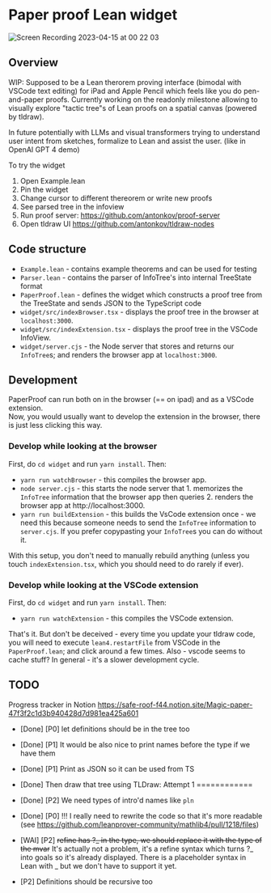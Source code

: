 # Paper proof Lean widget

![Screen Recording 2023-04-15 at 00 22 03](https://user-images.githubusercontent.com/2538570/232170163-3ef1def1-932d-4f4e-ad0e-ffaaffead01a.gif)

## Overview

WIP: Supposed to be a Lean therorem proving interface (bimodal with VSCode text editing) for iPad and Apple Pencil which feels like you do pen-and-paper proofs.
Currently working on the readonly milestone allowing to visually explore "tactic tree"s of Lean proofs on a spatial canvas (powered by tldraw).

In future potentially with LLMs and visual transformers trying to understand user intent from sketches, formalize to Lean and assist the user. (like in OpenAI GPT 4 demo)

To try the widget

1. Open Example.lean
2. Pin the widget
3. Change cursor to different thereorem or write new proofs
4. See parsed tree in the infoview
5. Run proof server: https://github.com/antonkov/proof-server
6. Open tldraw UI https://github.com/antonkov/tldraw-nodes

## Code structure

- `Example.lean` - contains example theorems and can be used for testing
- `Parser.lean` - contains the parser of InfoTree's into internal TreeState format
- `PaperProof.lean` - defines the widget which constructs a proof tree from the TreeState and sends JSON to the TypeScript code
- `widget/src/indexBrowser.tsx` - displays the proof tree in the browser at `localhost:3000`.
- `widget/src/indexExtension.tsx` - displays the proof tree in the VSCode InfoView.
- `widget/server.cjs` - the Node server that stores and returns our `InfoTree`s; and renders the browser app at `localhost:3000`.

## Development

PaperProof can run both on in the browser (== on ipad) and as a VSCode extension.  
Now, you would usually want to develop the extension in the browser, there is just less clicking this way.

### Develop while looking at the browser

First, do `cd widget` and run `yarn install`. Then:

- `yarn run watchBrowser` - this compiles the browser app.
- `node server.cjs` - this starts the node server that 1. memorizes the `InfoTree` information that the browser app then queries 2. renders the browser app at http://localhost:3000.
- `yarn run buildExtension` - this builds the VsCode extension once - we need this because someone needs to send the `InfoTree` information to `server.cjs`. If you prefer copypasting your `InfoTree`s you can do without it.

With this setup, you don't need to manually rebuild anything (unless you touch `indexExtension.tsx`, which you should need to do rarely if ever).

### Develop while looking at the VSCode extension

First, do `cd widget` and run `yarn install`. Then:

- `yarn run watchExtension` - this compiles the VSCode extension.

That's it. But don't be deceived - every time you update your tldraw code, you will need to execute `lean4.restartFile` from VSCode in the `PaperProof.lean`; and click around a few times. Also - vscode seems to cache stuff? In general - it's a slower development cycle.

## TODO

Progress tracker in Notion https://safe-roof-f44.notion.site/Magic-paper-47f3f2c1d3b940428d7d981ea425a601

- [Done] [P0] let definitions should be in the tree too
- [Done] [P1] It would be also nice to print names before the type if we have them
- [Done] [P1] Print as JSON so it can be used from TS
- [Done] Then draw that tree using TLDraw: Attempt 1 ============
- [Done] [P2] We need types of intro'd names like `pln`
- [Done] [P0] !!! I really need to rewrite the code so that it's more readable (see https://github.com/leanprover-community/mathlib4/pull/1218/files)
- [WAI] [P2] ~~refine has ?\_ in the type, we should replace it with the type of the mvar~~ It's actually not a problem, it's a refine syntax which turns ?\_ into goals so it's already displayed. There is a placeholder syntax in Lean with \_ but we don't have to support it yet.

- [P2] Definitions should be recursive too
